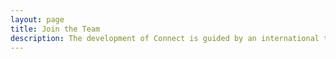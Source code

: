 ```yaml
---
layout: page
title: Join the Team
description: The development of Connect is guided by an international team.
---
```


<MeetTeam />

